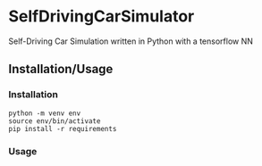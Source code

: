 # SelfDrivingCarSimulator

Self-Driving Car Simulation written in Python with a tensorflow NN

## Installation/Usage

### Installation

```
python -m venv env
source env/bin/activate
pip install -r requirements
```

### Usage

```
```

